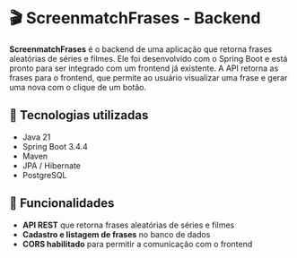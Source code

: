 # 🎬 ScreenmatchFrases - Backend

**ScreenmatchFrases** é o backend de uma aplicação que retorna frases aleatórias de séries e filmes. Ele foi desenvolvido com o Spring Boot e está pronto para ser integrado com um frontend já existente. A API retorna as frases para o frontend, que permite ao usuário visualizar uma frase e gerar uma nova com o clique de um botão.

## 🚀 Tecnologias utilizadas

- Java 21
- Spring Boot 3.4.4
- Maven
- JPA / Hibernate
- PostgreSQL

## 📌 Funcionalidades

- **API REST** que retorna frases aleatórias de séries e filmes
- **Cadastro e listagem de frases** no banco de dados
- **CORS habilitado** para permitir a comunicação com o frontend
